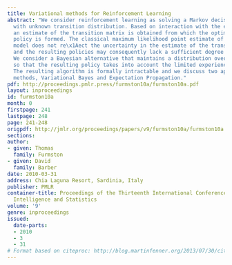 ```yaml
---
title: Variational methods for Reinforcement Learning
abstract: "We consider reinforcement learning as solving a Markov decision process
  with unknown transition distribution. Based on interaction with the environment,
  an estimate of the transition matrix is obtained from which the optimal decision
  policy is formed. The classical maximum likelihood point estimate of the transition
  model does not re\x1Aect the uncertainty in the estimate of the transition model
  and the resulting policies may consequently lack a sufficient degree of exploration.
  We consider a Bayesian alternative that maintains a distribution over the transition
  so that the resulting policy takes into account the limited experience of the environment.
  The resulting algorithm is formally intractable and we discuss two approximate solution
  methods, Variational Bayes and Expectation Propagation."
pdf: http://proceedings.pmlr.press/furmston10a/furmston10a.pdf
layout: inproceedings
id: furmston10a
month: 0
firstpage: 241
lastpage: 248
page: 241-248
origpdf: http://jmlr.org/proceedings/papers/v9/furmston10a/furmston10a.pdf
sections: 
author:
- given: Thomas
  family: Furmston
- given: David
  family: Barber
date: 2010-03-31
address: Chia Laguna Resort, Sardinia, Italy
publisher: PMLR
container-title: Proceedings of the Thirteenth International Conference on Artificial
  Intelligence and Statistics
volume: '9'
genre: inproceedings
issued:
  date-parts:
  - 2010
  - 3
  - 31
# Format based on citeproc: http://blog.martinfenner.org/2013/07/30/citeproc-yaml-for-bibliographies/
---
```

